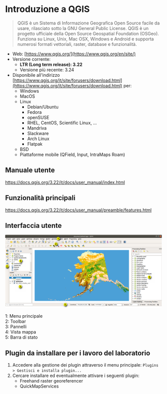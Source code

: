 # Introduzione a QGIS
> QGIS è un Sistema di Informazione Geografica Open Source facile da usare, rilasciato sotto la GNU General Public License. QGIS è un progetto ufficiale della Open Source Geospatial Foundation (OSGeo). Funziona su Linux, Unix, Mac OSX, Windows e Android e supporta numerosi formati vettoriali, raster, database e funzionalità.

- Web: [https://www.qgis.org/](https://www.qgis.org/en/site/)
- Versione corrente:
	- **LTR (Long term release): 3.22**
	- Versione più recente: 3.24
- Disponibile all'indirizzo [https://www.qgis.org/it/site/forusers/download.html](https://www.qgis.org/it/site/forusers/download.html) per:
	- Windows
	- MacOS
	- Linux
		- Debian/Ubuntu
		- Fedora
		- openSUSE
		- RHEL, CentOS, Scientific Linux, ...
		- Mandriva
		- Slackware
		- Arch Linux
		- Flatpak
	- BSD
	- Piattaforme mobile (QField, Input, IntraMaps Roam)

## Manuale utente
https://docs.qgis.org/3.22/it/docs/user_manual/index.html

## Funzionalità principali
https://docs.qgis.org/3.22/it/docs/user_manual/preamble/features.html

## Interfaccia utente
![img/gui.png](img/gui.png)

1: Menu principale  
2: Toolbar  
3: Pannelli  
4: Vista mappa  
5: Barra di stato

## Plugin da installare per i lavoro del laboratorio
1. Accedere alla gestione dei plugin attraverso il menu principale:
   `Plugins > Gestisci e installa plugin...`
2. Cercare installare ed eventualmente attivare i seguenti plugin:
	- Freehand raster georeferencer
	- QuickMapServices